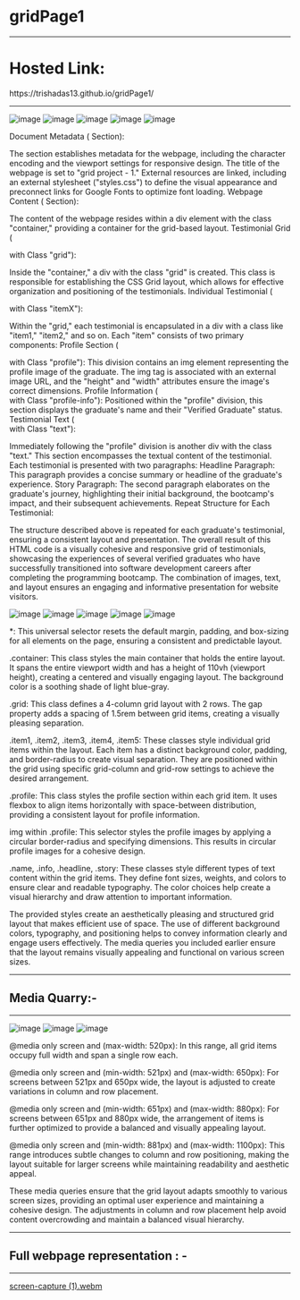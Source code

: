 # gridPage1
<hr>
<h1>Hosted Link:</h1>
https://trishadas13.github.io/gridPage1/
<hr>

![image](https://github.com/trishaDas13/gridPage1/assets/126088849/773af398-2a6e-4504-af19-6a8e5f4a4589)
![image](https://github.com/trishaDas13/gridPage1/assets/126088849/d88aa5f1-15e7-4d22-bcc9-69ca35e75206)
![image](https://github.com/trishaDas13/gridPage1/assets/126088849/09941277-5ca3-4431-bba0-3d148ef244ff)
![image](https://github.com/trishaDas13/gridPage1/assets/126088849/e4c5c4a4-b0df-49fb-8fe2-c5e1c5bbc9cb)
![image](https://github.com/trishaDas13/gridPage1/assets/126088849/22f35b48-5caa-4fb1-8c5f-65a33590449e)

Document Metadata (<head> Section):

The <head> section establishes metadata for the webpage, including the character encoding and the viewport settings for responsive design.
The title of the webpage is set to "grid project - 1."
External resources are linked, including an external stylesheet ("styles.css") to define the visual appearance and preconnect links for Google Fonts to optimize font loading.
Webpage Content (<body> Section):

The content of the webpage resides within a div element with the class "container," providing a container for the grid-based layout.
Testimonial Grid (<div> with Class "grid"):

Inside the "container," a div with the class "grid" is created. This class is responsible for establishing the CSS Grid layout, which allows for effective organization and positioning of the testimonials.
Individual Testimonial (<div> with Class "itemX"):

Within the "grid," each testimonial is encapsulated in a div with a class like "item1," "item2," and so on.
Each "item" consists of two primary components:
Profile Section (<div> with Class "profile"): This division contains an img element representing the profile image of the graduate. The img tag is associated with an external image URL, and the "height" and "width" attributes ensure the image's correct dimensions.
Profile Information (<div> with Class "profile-info"): Positioned within the "profile" division, this section displays the graduate's name and their "Verified Graduate" status.
Testimonial Text (<div> with Class "text"):

Immediately following the "profile" division is another div with the class "text." This section encompasses the textual content of the testimonial.
Each testimonial is presented with two paragraphs:
Headline Paragraph: This paragraph provides a concise summary or headline of the graduate's experience.
Story Paragraph: The second paragraph elaborates on the graduate's journey, highlighting their initial background, the bootcamp's impact, and their subsequent achievements.
Repeat Structure for Each Testimonial:

The structure described above is repeated for each graduate's testimonial, ensuring a consistent layout and presentation.
The overall result of this HTML code is a visually cohesive and responsive grid of testimonials, showcasing the experiences of several verified graduates who have successfully transitioned into software development careers after completing the programming bootcamp. The combination of images, text, and layout ensures an engaging and informative presentation for website visitors.

![image](https://github.com/trishaDas13/gridPage1/assets/126088849/85a829e1-ff81-4dab-a4c8-349f21dc1ed0)
![image](https://github.com/trishaDas13/gridPage1/assets/126088849/c4d50391-9c01-4ea4-ab92-487fe6ba1f5c)
![image](https://github.com/trishaDas13/gridPage1/assets/126088849/337c3f7d-5512-4602-879b-cc827e8f41d8)
![image](https://github.com/trishaDas13/gridPage1/assets/126088849/d75c0442-87a2-4535-88bc-9ebe39a9ad98)
![image](https://github.com/trishaDas13/gridPage1/assets/126088849/05d53cbc-2839-48ac-897b-c6cf629b6c9e)

*: This universal selector resets the default margin, padding, and box-sizing for all elements on the page, ensuring a consistent and predictable layout.

.container: This class styles the main container that holds the entire layout. It spans the entire viewport width and has a height of 110vh (viewport height), creating a centered and visually engaging layout. The background color is a soothing shade of light blue-gray.

.grid: This class defines a 4-column grid layout with 2 rows. The gap property adds a spacing of 1.5rem between grid items, creating a visually pleasing separation.

.item1, .item2, .item3, .item4, .item5: These classes style individual grid items within the layout. Each item has a distinct background color, padding, and border-radius to create visual separation. They are positioned within the grid using specific grid-column and grid-row settings to achieve the desired arrangement.

.profile: This class styles the profile section within each grid item. It uses flexbox to align items horizontally with space-between distribution, providing a consistent layout for profile information.

img within .profile: This selector styles the profile images by applying a circular border-radius and specifying dimensions. This results in circular profile images for a cohesive design.

.name, .info, .headline, .story: These classes style different types of text content within the grid items. They define font sizes, weights, and colors to ensure clear and readable typography. The color choices help create a visual hierarchy and draw attention to important information.

The provided styles create an aesthetically pleasing and structured grid layout that makes efficient use of space. The use of different background colors, typography, and positioning helps to convey information clearly and engage users effectively. The media queries you included earlier ensure that the layout remains visually appealing and functional on various screen sizes.

<hr>
<h2>Media Quarry:- </h2>
<hr>

![image](https://github.com/trishaDas13/gridPage1/assets/126088849/e25b8111-1334-41a6-881f-7d37a8f5f047)
![image](https://github.com/trishaDas13/gridPage1/assets/126088849/113df44a-c165-4559-8d81-ecb82c8f10ab)
![image](https://github.com/trishaDas13/gridPage1/assets/126088849/2fbccf2a-b39e-4f13-823c-628f7c9d4f46)

@media only screen and (max-width: 520px): In this range, all grid items occupy full width and span a single row each.

@media only screen and (min-width: 521px) and (max-width: 650px): For screens between 521px and 650px wide, the layout is adjusted to create variations in column and row placement.

@media only screen and (min-width: 651px) and (max-width: 880px): For screens between 651px and 880px wide, the arrangement of items is further optimized to provide a balanced and visually appealing layout.

@media only screen and (min-width: 881px) and (max-width: 1100px): This range introduces subtle changes to column and row positioning, making the layout suitable for larger screens while maintaining readability and aesthetic appeal.

These media queries ensure that the grid layout adapts smoothly to various screen sizes, providing an optimal user experience and maintaining a cohesive design. The adjustments in column and row placement help avoid content overcrowding and maintain a balanced visual hierarchy.


<hr>
<h2> Full webpage representation : - </h2>
<hr>

[screen-capture (1).webm](https://github.com/trishaDas13/gridPage1/assets/126088849/3a7b27f7-6b70-4a65-acb8-4d1afc598d51)
